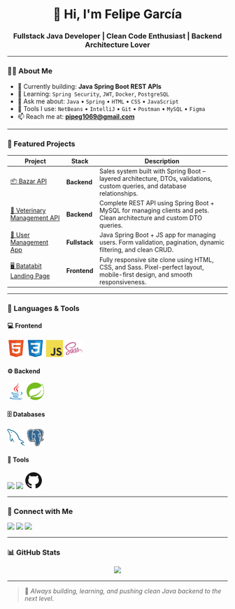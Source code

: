 <h1 align="center">👋 Hi, I'm Felipe García</h1>
<h3 align="center">Fullstack Java Developer | Clean Code Enthusiast | Backend Architecture Lover</h3>

---

### 🧑‍💻 About Me

- 🔭 Currently building: **Java Spring Boot REST APIs**
- 🌱 Learning: `Spring Security`, `JWT`, `Docker`, `PostgreSQL`
- 💬 Ask me about: `Java` • `Spring` • `HTML` • `CSS` • `JavaScript`
- 🧰 Tools I use: `NetBeans` • `IntelliJ` • `Git` • `Postman` • `MySQL` • `Figma`
- 📫 Reach me at: **pipeg1069@gmail.com**

---

### 🚀 Featured Projects

| Project | Stack | Description |
|--------|--------|-------------|
| [📦 Bazar API](https://github.com/Pipe-Garcia/bazar-springboot-api) | **Backend** | Sales system built with Spring Boot – layered architecture, DTOs, validations, custom queries, and database relationships. |
| [🐶 Veterinary Management API](https://github.com/Pipe-Garcia/Veterinary-Management-API) | **Backend** | Complete REST API using Spring Boot + MySQL for managing clients and pets. Clean architecture and custom DTO queries. |
| [👥 User Management App](https://github.com/Pipe-Garcia/management-users-fullstack) | **Fullstack** | Java Spring Boot + JS app for managing users. Form validation, pagination, dynamic filtering, and clean CRUD. |
| [🖥️ Batatabit Landing Page](https://github.com/Pipe-Garcia/Batatabit-project) | **Frontend** | Fully responsive site clone using HTML, CSS, and Sass. Pixel-perfect layout, mobile-first design, and smooth responsiveness. |

---

### 🧰 Languages & Tools

#### 💻 Frontend
<p>
  <img src="https://raw.githubusercontent.com/devicons/devicon/master/icons/html5/html5-original.svg" width="40"/>
  <img src="https://raw.githubusercontent.com/devicons/devicon/master/icons/css3/css3-original.svg" width="40"/>
  <img src="https://raw.githubusercontent.com/devicons/devicon/master/icons/javascript/javascript-original.svg" width="40"/>
  <img src="https://raw.githubusercontent.com/devicons/devicon/master/icons/sass/sass-original.svg" width="40"/>
</p>

#### ⚙️ Backend
<p>
  <img src="https://raw.githubusercontent.com/devicons/devicon/master/icons/java/java-original.svg" width="40"/>
  <img src="https://raw.githubusercontent.com/devicons/devicon/master/icons/spring/spring-original.svg" width="40"/>
</p>

#### 🗄️ Databases
<p>
  <img src="https://raw.githubusercontent.com/devicons/devicon/master/icons/mysql/mysql-original.svg" width="40"/>
  <img src="https://raw.githubusercontent.com/devicons/devicon/master/icons/postgresql/postgresql-original.svg" width="40"/>
</p>

#### 🧪 Tools
<p>
  <img src="https://www.vectorlogo.zone/logos/getpostman/getpostman-icon.svg" width="40"/>
  <img src="https://www.vectorlogo.zone/logos/git-scm/git-scm-icon.svg" width="40"/>
  <img src="https://raw.githubusercontent.com/devicons/devicon/master/icons/github/github-original.svg" width="40"/>
</p>

---

### 📱 Connect with Me

<p>
  <a href="https://twitter.com/pipegar7"><img src="https://raw.githubusercontent.com/rahuldkjain/github-profile-readme-generator/master/src/images/icons/Social/twitter.svg" width="40"/></a>
  <a href="https://linkedin.com/in/felipe-garcía-dev"><img src="https://raw.githubusercontent.com/rahuldkjain/github-profile-readme-generator/master/src/images/icons/Social/linked-in-alt.svg" width="40"/></a>
  <a href="https://github.com/Pipe-Garcia"><img src="https://raw.githubusercontent.com/rahuldkjain/github-profile-readme-generator/master/src/images/icons/Social/github.svg" width="40"/></a>
</p>

---

### 📊 GitHub Stats

<p align="center">
  <img src="https://github-readme-stats.vercel.app/api?username=Pipe-Garcia&show_icons=true&theme=tokyonight" />
</p>

---

> 🚀 *Always building, learning, and pushing clean Java backend to the next level*.


